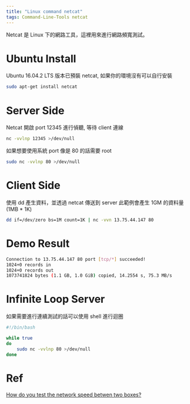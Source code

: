 ```yaml
---
title: "Linux command netcat"
tags: Command-Line-Tools netcat
---
```


Netcat 是 Linux 下的網路工具，這裡用來進行網路頻寬測試。

# Ubuntu Install

Ubuntu 16.04.2 LTS 版本已預裝 netcat, 如果你的環境沒有可以自行安裝

```bash
sudo apt-get install netcat
```

# Server Side

Netcat 開啟 port 12345 進行偵聽, 等待 client 連線

```bash
nc -vvlnp 12345 >/dev/null
```

如果想要使用系統 port 像是 80 的話需要 root

```bash
sudo nc -vvlnp 80 >/dev/null
```

# Client Side

使用 dd 產生資料，並透過 netcat 傳送到 server
此範例會產生 1GM 的資料量 (1MB \* 1K)

```bash
dd if=/dev/zero bs=1M count=1K | nc -vvn 13.75.44.147 80
```

# Demo Result

```bash
Connection to 13.75.44.147 80 port [tcp/*] succeeded!
1024+0 records in
1024+0 records out
1073741824 bytes (1.1 GB, 1.0 GiB) copied, 14.2554 s, 75.3 MB/s
```

# Infinite Loop Server

如果需要進行連續測試的話可以使用 shell 進行迴圈

```bash
#!/bin/bash

while true
do
    sudo nc -vvlnp 80 >/dev/null
done
```

# Ref

[How do you test the network speed betwen two boxes?](https://askubuntu.com/questions/7976/how-do-you-test-the-network-speed-betwen-two-boxes)
